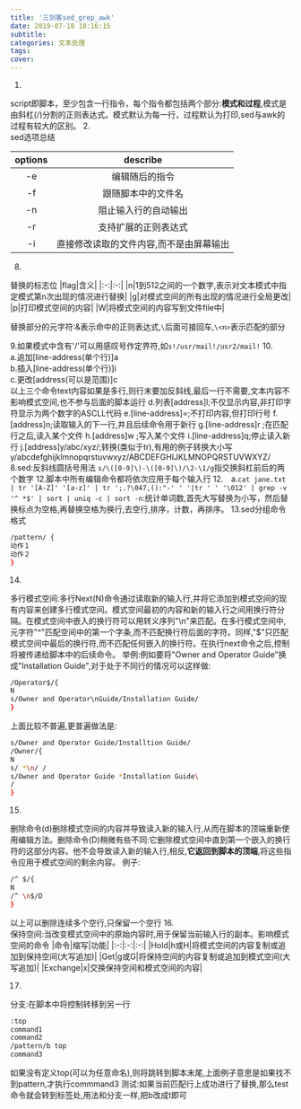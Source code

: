 ```yaml
---
title: '三剑客sed_grep_awk'
date: 2019-07-18 18:16:15
subtitle:
categories: 文本处理
tags:
cover:
---
```


1.  
script即脚本，至少包含一行指令，每个指令都包括两个部分:**模式和过程**,模式是由斜杠(/)分割的正则表达式。模式默认为每一行，过程默认为打印,sed与awk的过程有较大的区别。
2.  
sed选项总结

|options|describe
|:-:|:-:|
|-e|编辑随后的指令|
|-f|跟随脚本中的文件名|
|-n|阻止输入行的自动输出|
|-r|支持扩展的正则表达式|
|-i|直接修改读取的文件内容,而不是由屏幕输出|

8.  
替换的标志位
|flag|含义|
|:-:|:-:|
|n|1到512之间的一个数字,表示对文本模式中指定模式第n次出现的情况进行替换|
|g|对模式空间的所有出现的情况进行全局更改|
|p|打印模式空间的内容|
|W|将模式空间的内容写到文件file中|

替换部分的元字符:&表示命中的正则表达式,`\`后面可接回车,`\<n>`表示匹配的部分

9.如果模式中含有'/'可以用感叹号作定界符,如`s!/usr/mail!/usr2/mail!`
10.  
a.追加[line-address(单个行)]a\
		<text>
b.插入[line-address(单个行)]i\
		<text>
c.更改[address(可以是范围)]c\
		<text>
以上三个命令text内容如果是多行,则行末要加反斜线,最后一行不需要,文本内容不影响模式空间,也不参与后面的脚本运行
d.列表[address]l;不仅显示内容,非打印字符显示为两个数字的ASCLL代码
e.[line-address]=;不打印内容,但打印行号
f.[address]n;读取输入的下一行,并且后续命令用于新行
g.[line-address]r <filename>;在匹配行之后,读入某个文件
h.[address]w <filename>;写入某个文件
i.[line-address]q;停止读入新行
j.[address]y/abc/xyz/;转换(类似于tr),有用的例子转换大小写y/abcdefghijklmnopqrstuvwxyz/ABCDEFGHIJKLMNOPQRSTUVWXYZ/
8.sed:反斜线圆括号用法
`s/\([0-9]\)-\([0-9]\)/\2-\1/g`指交换斜杠前后的两个数字
12.脚本中所有编辑命令都将依次应用于每个输入行
12.　a.`cat jane.txt | tr '[A-Z]' '[a-z]' | tr ';.?\047,():"-' ' '|tr ' ' '\012' | grep -v '^ *$' | sort | uniq -c | sort -n`:统计单词数,首先大写替换为小写，然后替换标点为空格,再替换空格为换行,去空行,排序，计数，再排序。
13.sed分组命令格式
```bash
/pattern/ {
动作１
动作２
}
```
14.  
多行模式空间:多行Next(N)命令通过读取新的输入行,并将它添加到模式空间的现有内容来创建多行模式空间。模式空间最初的内容和新的输入行之间用换行符分隔。在模式空间中嵌入的换行符可以用转义序列"\n"来匹配。在多行模式空间中,元字符"^"匹配空间中的第一个字条,而不匹配换行符后面的字符。同样,"$"只匹配模式空间中最后的换行符,而不匹配任何嵌入的换行符。在执行next命令之后,控制将被传递给脚本中的后续命令。
举例:例如要将"Owner and Operator Guide"换成"Installation Guide",对于处于不同行的情况可以这样做:
```bash
/Operator$/{
N
s/Owner and Operator\nGuide/Installation Guide/
}
```
上面比较不普遍,更普遍做法是:
```bash
s/Owner and Operator Guide/Installtion Guide/
/Owner/{
N
s/ *\n/ /
s/Owner and Operator Guide *Installation Guide\
/
}
```
15.  
删除命令(d)删除模式空间的内容并导致读入新的输入行,从而在脚本的顶端重新使用编辑方法。删除命令(D)稍微有些不同:它删除模式空间中直到第一个嵌入的换行符的这部分内容。他不会导致读入新的输入行,相反,**它返回到脚本的顶端**,将这些指令应用于模式空间的剩余内容。
例子:
```bash
/^ $/{
N
/^ \n$/D
}
```
以上可以删除连续多个空行,只保留一个空行
16.  
保持空间:当改变模式空间中的原始内容时,用于保留当前输入行的副本。影响模式空间的命令
|命令|缩写|功能|
|:-:|:-:|:-:|
|Hold|h或H|将模式空间的内容复制或追加到保持空间(大写追加)|
|Get|g或G|将保持空间的内容复制或追加到模式空间(大写追加)|
|Exchange|x|交换保持空间和模式空间的内容|

17.  
分支:在脚本中将控制转移到另一行
```bash
:top
command1
command2
/pattern/b top
command3
```
如果没有定义top(可以为任意命名),则将跳转到脚本末尾,上面例子意思是如果找不到pattern,才执行commmand3
测试:如果当前匹配行上成功进行了替换,那么test命令就会转到标签处,用法和分支一样,把b改成t即可

